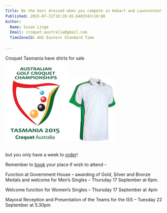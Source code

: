 ```yaml
---
Title: Be the best dressed when you compete in Hobart and Launceston!
Published: 2015-07-31T10:26:45.6403342+10:00
Author:
  Name: Susan Linge
  Email: croquet.australia@gmail.com
  TimeZoneId: AUS Eastern Standard Time

---
```

Croquet Tasmania have shirts for sale
 

<img src="/tas-shirt-logo-3.jpg"/>  <img src="/tas-shirt-3.png"/>

<br/>but you only have a week to [order](http://www.thedufferstice.com/tournaments-by-category/gc/croquet-tasmania)!


Remember to [book](http://www.thedufferstice.com/tournaments-by-category/gc/croquet-tasmania) your place if wish to attend –

Function at Government House – awarding of Gold, Silver and Bronze Medals and welcome for Men’s Singles – Thursday 17 September at 6pm. 

Welcome function for Women’s Singles – Thursday 17 September at 4pm

Mayoral Reception and Presentation of the Teams for the ISS – Tuesday 22 September at 5.30pm